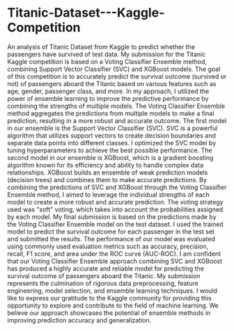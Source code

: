 # Titanic-Dataset---Kaggle-Competition
An analysis of Titanic Dataset from Kaggle to predict whether the passengers have survived  of test data.
My submission for the Titanic Kaggle competition is based on a Voting Classifier Ensemble method, combining Support Vector Classifier (SVC) and XGBoost models. The goal of this competition is to accurately predict the survival outcome (survived or not) of passengers aboard the Titanic based on various features such as age, gender, passenger class, and more.
In my approach, I utilized the power of ensemble learning to improve the predictive performance by combining the strengths of multiple models. The Voting Classifier Ensemble method aggregates the predictions from multiple models to make a final prediction, resulting in a more robust and accurate outcome.
The first model in our ensemble is the Support Vector Classifier (SVC). SVC is a powerful algorithm that utilizes support vectors to create decision boundaries and separate data points into different classes. I optimized the SVC model by tuning hyperparameters to achieve the best possible performance.
The second model in our ensemble is XGBoost, which is a gradient boosting algorithm known for its efficiency and ability to handle complex data relationships. XGBoost builds an ensemble of weak prediction models (decision trees) and combines them to make accurate predictions.
By combining the predictions of SVC and XGBoost through the Voting Classifier Ensemble method, I aimed to leverage the individual strengths of each model to create a more robust and accurate prediction. The voting strategy used was "soft" voting, which takes into account the probabilities assigned by each model.
My final submission is based on the predictions made by the Voting Classifier Ensemble model on the test dataset. I used the trained model to predict the survival outcome for each passenger in the test set and submitted the results. The performance of our model was evaluated using commonly used evaluation metrics such as accuracy, precision, recall, F1 score, and area under the ROC curve (AUC-ROC).
I am confident that our Voting Classifier Ensemble approach combining SVC and XGBoost has produced a highly accurate and reliable model for predicting the survival outcome of passengers aboard the Titanic. My submission represents the culmination of rigorous data preprocessing, feature engineering, model selection, and ensemble learning techniques.
I would like to express our gratitude to the Kaggle community for providing this opportunity to explore and contribute to the field of machine learning. We believe our approach showcases the potential of ensemble methods in improving prediction accuracy and generalization.
